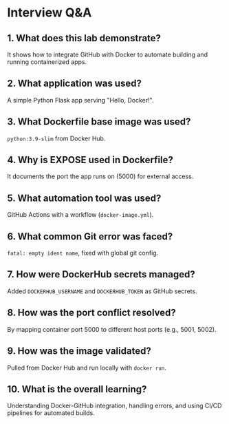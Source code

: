 # Interview Q&A

## 1. What does this lab demonstrate?
It shows how to integrate GitHub with Docker to automate building and running containerized apps.

## 2. What application was used?
A simple Python Flask app serving "Hello, Docker!".

## 3. What Dockerfile base image was used?
`python:3.9-slim` from Docker Hub.

## 4. Why is EXPOSE used in Dockerfile?
It documents the port the app runs on (5000) for external access.

## 5. What automation tool was used?
GitHub Actions with a workflow (`docker-image.yml`).

## 6. What common Git error was faced?
`fatal: empty ident name`, fixed with global git config.

## 7. How were DockerHub secrets managed?
Added `DOCKERHUB_USERNAME` and `DOCKERHUB_TOKEN` as GitHub secrets.

## 8. How was the port conflict resolved?
By mapping container port 5000 to different host ports (e.g., 5001, 5002).

## 9. How was the image validated?
Pulled from Docker Hub and run locally with `docker run`.

## 10. What is the overall learning?
Understanding Docker-GitHub integration, handling errors, and using CI/CD pipelines for automated builds.
